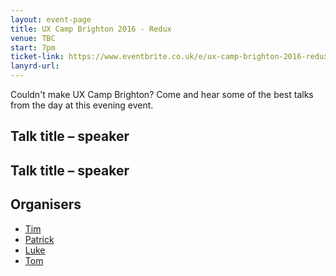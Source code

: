 ```yaml
---
layout: event-page  
title: UX Camp Brighton 2016 - Redux
venue: TBC
start: 7pm
ticket-link: https://www.eventbrite.co.uk/e/ux-camp-brighton-2016-redux-tickets-23901911260
lanyrd-url: 
---
```


Couldn't make UX Camp Brighton? Come and hear some of the best talks from the day at this evening event.

## Talk title – speaker

## Talk title – speaker

## Organisers

- <a href="http://uxbrighton.org.uk/about/#tim">Tim</a>
- <a href="http://uxbrighton.org.uk/about/#patrick">Patrick</a>
- <a href="http://uxbrighton.org.uk/about/#luke">Luke</a>
- <a href="http://uxbrighton.org.uk/about/#tom">Tom</a>
